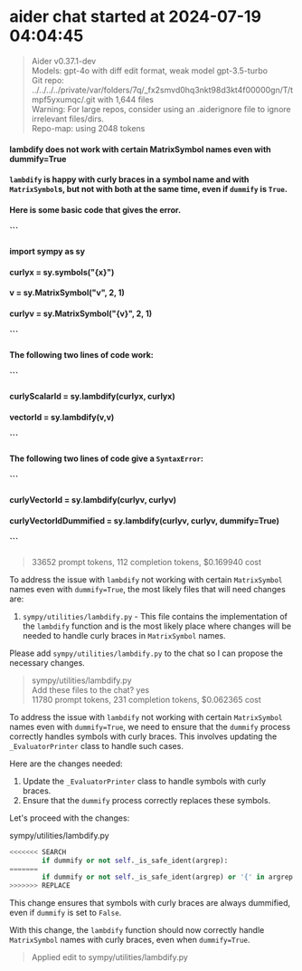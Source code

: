
# aider chat started at 2024-07-19 04:04:45

> Aider v0.37.1-dev  
> Models: gpt-4o with diff edit format, weak model gpt-3.5-turbo  
> Git repo: ../../../../private/var/folders/7q/_fx2smvd0hq3nkt98d3kt4f00000gn/T/tmpf5yxumqc/.git with 1,644 files  
> Warning: For large repos, consider using an .aiderignore file to ignore irrelevant files/dirs.  
> Repo-map: using 2048 tokens  

#### lambdify does not work with certain MatrixSymbol names even with dummify=True  
#### `lambdify` is happy with curly braces in a symbol name and with `MatrixSymbol`s, but not with both at the same time, even if `dummify` is `True`.  
####   
#### Here is some basic code that gives the error.  
#### ```  
#### import sympy as sy  
#### curlyx = sy.symbols("{x}")  
#### v = sy.MatrixSymbol("v", 2, 1)  
#### curlyv = sy.MatrixSymbol("{v}", 2, 1)  
#### ```  
####   
#### The following two lines of code work:  
#### ```  
#### curlyScalarId = sy.lambdify(curlyx, curlyx)  
#### vectorId = sy.lambdify(v,v)  
#### ```  
####   
#### The following two lines of code give a `SyntaxError`:  
#### ```  
#### curlyVectorId = sy.lambdify(curlyv, curlyv)  
#### curlyVectorIdDummified = sy.lambdify(curlyv, curlyv, dummify=True)  
#### ```  
####   
####  
> 33652 prompt tokens, 112 completion tokens, $0.169940 cost  

To address the issue with `lambdify` not working with certain `MatrixSymbol` names even with `dummify=True`, the most likely files that will need changes are:

1. `sympy/utilities/lambdify.py` - This file contains the implementation of the `lambdify` function and is the most likely place where changes will be needed to handle curly braces in `MatrixSymbol` names.

Please add `sympy/utilities/lambdify.py` to the chat so I can propose the necessary changes.

> sympy/utilities/lambdify.py  
> Add these files to the chat? yes  
> 11780 prompt tokens, 231 completion tokens, $0.062365 cost  

To address the issue with `lambdify` not working with certain `MatrixSymbol` names even with `dummify=True`, we need to ensure that the `dummify` process correctly handles symbols with curly braces. This involves updating the `_EvaluatorPrinter` class to handle such cases.

Here are the changes needed:

1. Update the `_EvaluatorPrinter` class to handle symbols with curly braces.
2. Ensure that the `dummify` process correctly replaces these symbols.

Let's proceed with the changes:

sympy/utilities/lambdify.py
```python
<<<<<<< SEARCH
        if dummify or not self._is_safe_ident(argrep):
=======
        if dummify or not self._is_safe_ident(argrep) or '{' in argrep or '}' in argrep:
>>>>>>> REPLACE
```

This change ensures that symbols with curly braces are always dummified, even if `dummify` is set to `False`.

With this change, the `lambdify` function should now correctly handle `MatrixSymbol` names with curly braces, even when `dummify=True`.

> Applied edit to sympy/utilities/lambdify.py  
